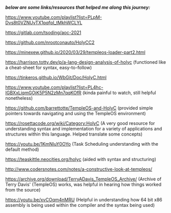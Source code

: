 _**below are some links/resources that helped me along this journey:**_

https://www.youtube.com/playlist?list=PLpM-Dvs8t0VZNUvTX1pqfpI_tMkhWCLYL

https://gitlab.com/tsoding/aoc-2021

https://github.com/nrootconauto/HolyCC2

https://minexew.github.io/2020/03/29/templeos-loader-part2.html

https://harrison.totty.dev/p/a-lang-design-analysis-of-holyc (functioned like a cheat-sheet for syntax, easy-to-follow)

https://tinkeros.github.io/WbGit/Doc/HolyC.html

https://www.youtube.com/playlist?list=PL4hc-IGBXxLiqmGOjK5P5N2zMn7qqKOfR (kinda painful to watch, still helpful nonetheless)

https://github.com/barrettotte/TempleOS-and-HolyC (provided simple pointers towards navigating and using the TempleOS environment)

https://rosettacode.org/wiki/Category:HolyC (A very good resource for understanding syntax and implementation for a variety of applications and structures within this language. Helped translate some concepts)

https://youtu.be/1KmNIuY0OYo (Task Scheduling understanding with the default method)

https://teaskittle.neocities.org/holyc (aided with syntax and structuring)

http://www.codersnotes.com/notes/a-constructive-look-at-templeos/

https://archive.org/download/TerryADavis_TempleOS_Archive/ (Archive of Terry Davis' (TempleOS) works, was helpful in hearing how things worked from the source)

https://youtu.be/xvCOqm4nMRU (Helpful in understanding how 64 bit x86 assembly is being used within the compiler and the syntax being used)
